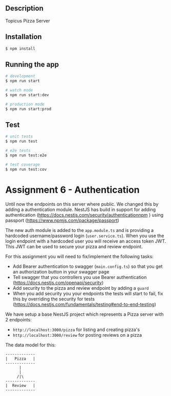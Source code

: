 ## Description

Topicus Pizza Server

## Installation

```bash
$ npm install
```

## Running the app

```bash
# development
$ npm run start

# watch mode
$ npm run start:dev

# production mode
$ npm run start:prod
```

## Test

```bash
# unit tests
$ npm run test

# e2e tests
$ npm run test:e2e

# test coverage
$ npm run test:cov
```

# Assignment 6 - Authentication

Until now the endpoints on this server where public. We changed this by adding a authentication module. NestJS has build
in support for adding authentication (https://docs.nestjs.com/security/authenticationnpm ) using
passport (https://www.npmjs.com/package/passport)

The new auth module is added to the `app.module.ts` and is providing a hardcoded username/password
login (`user.service.ts`). When you use the login endpoint with a hardcoded user you will receive an access token JWT.
This JWT can be used to secure your pizza and review endpoint.

For this assignment you will need to fix/implement the following tasks:

- Add Bearer authentication to swagger (`main.config.ts`) so that you get an authorization button in your swagger page
- Tell swagger that you controllers you use Bearer authentication (https://docs.nestjs.com/openapi/security)
- Add security to the pizza and review endpoint by adding a `guard`
- When you add security you your endpoints the tests will start to fail, fix this by overriding the security for
  tests (https://docs.nestjs.com/fundamentals/testing#end-to-end-testing)

We have setup a base NestJS project which represents a Pizza server with 2 endpoints:

- `http://localhost:3000/pizza` for listing and creating pizza's
- `http://localhost:3000/review` for posting reviews on a pizza

The data model for this:

```
-------------
|   Pizza   |
-------------
      |
      |
     /|\
-------------
|  Review   |
-------------
```
